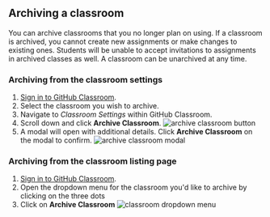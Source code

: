 ## Archiving a classroom

You can archive classrooms that you no longer plan on using. If a classroom is archived, you cannot create new assignments or make changes to existing ones. Students will be unable to accept invitations to assignments in archived classes as well. A classroom can be unarchived at any time.

### Archiving from the classroom settings

1. [Sign in to GitHub Classroom](https://classroom.github.com/login).
2. Select the classroom you wish to archive.
3. Navigate to _Classroom Settings_ within GitHub Classroom.
4. Scroll down and click **Archive Classroom**.
![archive classroom button](/images/help/archiving/archive-button.png)
5. A modal will open with additional details. Click **Archive Classroom** on the modal to confirm.
![archive classroom modal](/images/help/archiving/archive-modal.png)

### Archiving from the classroom listing page
1. [Sign in to GitHub Classroom](https://classroom.github.com/login).
2. Open the dropdown menu for the classroom you'd like to archive by clicking on the three dots
3. Click on **Archive Classroom**
![classroom dropdown menu](/images/help/archiving/archive-drop-down.png)